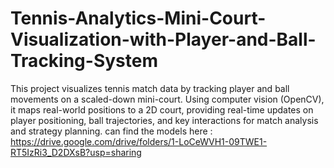 # Tennis-Analytics-Mini-Court-Visualization-with-Player-and-Ball-Tracking-System
This project visualizes tennis match data by tracking player and ball movements on a scaled-down mini-court. Using computer vision (OpenCV), it maps real-world positions to a 2D court, providing real-time updates on player positioning, ball trajectories, and key interactions for match analysis and strategy planning.
can find the models here : 
https://drive.google.com/drive/folders/1-LoCeWVH1-09TWE1-RT5IzRi3_D2DXsB?usp=sharing
